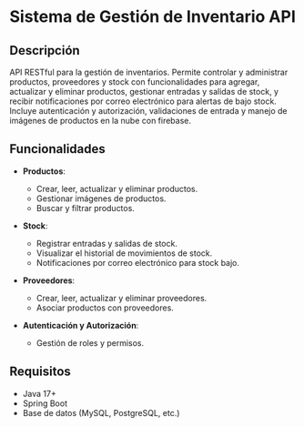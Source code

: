 # Sistema de Gestión de Inventario API

## Descripción

API RESTful para la gestión de inventarios. Permite controlar y administrar productos, proveedores y stock con funcionalidades para agregar, actualizar y eliminar productos, gestionar entradas y salidas de stock, y recibir notificaciones por correo electrónico para alertas de bajo stock. Incluye autenticación y autorización, validaciones de entrada y manejo de imágenes de productos en la nube con firebase.

## Funcionalidades

- **Productos**:
  - Crear, leer, actualizar y eliminar productos.
  - Gestionar imágenes de productos.
  - Buscar y filtrar productos.

- **Stock**:
  - Registrar entradas y salidas de stock.
  - Visualizar el historial de movimientos de stock.
  - Notificaciones por correo electrónico para stock bajo.

- **Proveedores**:
  - Crear, leer, actualizar y eliminar proveedores.
  - Asociar productos con proveedores.

- **Autenticación y Autorización**:
  - Gestión de roles y permisos.

## Requisitos

- Java 17+
- Spring Boot
- Base de datos (MySQL, PostgreSQL, etc.)
